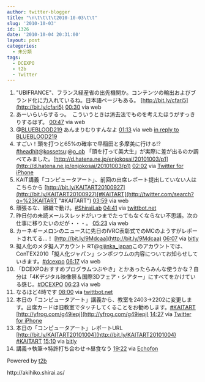 ```yaml
---
author: twitter-blogger
title: "\n\t\t\t\t2010-10-03\t\t"
slug: '2010-10-03'
id: 1326
date: '2010-10-04 20:31:00'
layout: post
categories:
  - 未分類
tags:
  - DCEXPO
  - t2b
  - Twitter
---
```


<div xmlns:georss="http://www.georss.org/georss">

1.  <span><span>"UBIFRANCE"、フランス経産省の出先機関か。コンテンツの輸出およびブランド化に力入れているね。日本語ページもある。 [http://bit.ly/cfari5](http://bit.ly/cfari5)</span> <span>[<span>00:30</span>](http://twitter.com/o_ob/status/26258844546) <span>via web</span></span></span>
2.  <span><span>あーいらいらするっ。　こういうときは消去法でものを考えたほうがすっきりするはず。</span> <span>[<span>00:47</span>](http://twitter.com/o_ob/status/26259752372) <span>via web</span></span></span>
3.  <span><span>@[BLUEBLOOD219](http://twitter.com/BLUEBLOOD219 "BLUEBLOOD219") あんまりむりすんなよ</span> <span>[<span>01:13</span>](http://twitter.com/o_ob/status/26261248148) <span>via web</span> [in reply to BLUEBLOOD219](http://twitter.com/BLUEBLOOD219/status/26245710015)</span></span>
4.  <span><span>すごい！頭を打つと65%の確率で早稲田と多摩美に行ける!? [#headhit](http://twitter.com/search?q=%23headhit "#headhit")@[kossetsu](http://twitter.com/kossetsu "kossetsu"):@[o_ob](http://twitter.com/o_ob "o_ob") 「頭を打って美大生」が実際に差が出るのか調べてみました。[http://d.hatena.ne.jp/enjokosai/20101003/p1](http://d.hatena.ne.jp/enjokosai/20101003/p1)</span> <span>[<span>02:02</span>](http://twitter.com/o_ob/status/26264333913) <span>via [Twitter for iPhone](http://twitter.com/)</span></span></span>
5.  <span><span>KAIT講義「コンピュータアート」、前回の出席レポート提出していない人はこちらから [http://bit.ly/KAITART20100927](http://bit.ly/KAITART20100927)[#KAITART](http://twitter.com/search?q=%23KAITART "#KAITART")</span> <span>[<span>03:59</span>](http://twitter.com/o_ob/status/26273432420) <span>via web</span></span></span>
6.  <span><span>頑張るな、組織で動け。[#ShiraiLab](http://twitter.com/search?q=%23ShiraiLab "#ShiraiLab")</span> <span>[<span>04:41</span>](http://twitter.com/o_ob/status/26277066177) <span>via [twittbot.net](http://twittbot.net/)</span></span></span>
7.  <span><span>昨日付の未読メールスレッドがいつまでたってもなくならない不思議。次の仕事に移りたいのだが・・・。</span> <span>[<span>05:23</span>](http://twitter.com/o_ob/status/26280568900) <span>via web</span></span></span>
8.  <span><span>カーネギーメロンのニュースに先日のIVRC表彰式でのMCのようすがレポートされてる…！ [http://bit.ly/9Mdcaa](http://bit.ly/9Mdcaa)</span> <span>[<span>06:07</span>](http://twitter.com/o_ob/status/26284012886) <span>via [bitly](http://bit.ly)</span></span></span>
9.  <span><span>擬人化のメタ擬人アカウント RT@[gijinka_japan](http://twitter.com/gijinka_japan "gijinka_japan")このアカウントでは、ConTEX2010「擬人化ジャパン」シンポジウムの内容についてお知らせしていきます。[#dcexpo](http://twitter.com/search?q=%23dcexpo "#dcexpo")</span> <span>[<span>06:17</span>](http://twitter.com/o_ob/status/26284736668) <span>via web</span></span></span>
10.  <span><span>「DCEXPOおすすめプログラムつぶやき」とかあったらみんな使うかな？自分は「4Kデジタル映像祭＆国際3Dフェア・シアター」にすべてをかけている感じ。[#DCEXPO](http://twitter.com/search?q=%23DCEXPO "#DCEXPO")</span> <span>[<span>06:23</span>](http://twitter.com/o_ob/status/26285186998) <span>via web</span></span></span>
11.  <span><span>なるほど4時です</span> <span>[<span>08:00</span>](http://twitter.com/o_ob/status/26291988975) <span>via [twittbot.net](http://twittbot.net/)</span></span></span>
12.  <span><span>本日の「コンピュータアート」講義から、教室を2403→2202に変更します。出席カードは旧教室でタッチしてくることをお勧めします。[#KAITART](http://twitter.com/search?q=%23KAITART "#KAITART") [http://yfrog.com/g49iepj](http://yfrog.com/g49iepj)</span> <span>[<span>14:27</span>](http://twitter.com/o_ob/status/26320675099) <span>via [Twitter for iPhone](http://twitter.com/)</span></span></span>
13.  <span><span>本日の「コンピュータアート」レポートURL [http://bit.ly/KAITART20101004](http://bit.ly/KAITART20101004) [#KAITART](http://twitter.com/search?q=%23KAITART "#KAITART")</span> <span>[<span>15:10</span>](http://twitter.com/o_ob/status/26324098261) <span>via [bitly](http://bit.ly)</span></span></span>
14.  <span><span>講義→執筆→特許打ち合わせ→昼食なう</span> <span>[<span>19:22</span>](http://twitter.com/o_ob/status/26339201616) <span>via [Echofon](http://www.echofon.com/)</span></span></span>

</div>

Powered by [t2b](http://t2b.utilz.jp/)

<div>http://akihiko.shirai.as/</div>